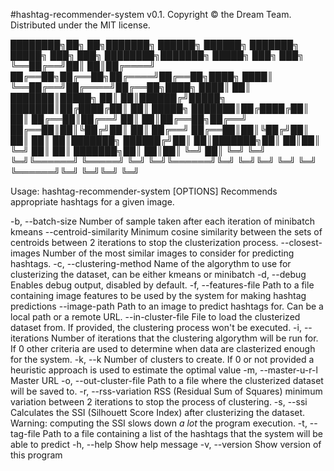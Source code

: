 #hashtag-recommender-system v0.1. Copyright © the Dream Team. Distributed under the MIT license.


 ████████╗██╗  ██╗███████╗    ██████╗ ██████╗ ███████╗ █████╗ ███╗   ███╗    ████████╗███████╗ █████╗ ███╗   ███╗
╚══██╔══╝██║  ██║██╔════╝    ██╔══██╗██╔══██╗██╔════╝██╔══██╗████╗ ████║    ╚══██╔══╝██╔════╝██╔══██╗████╗ ████║
   ██║   ███████║█████╗      ██║  ██║██████╔╝█████╗  ███████║██╔████╔██║       ██║   █████╗  ███████║██╔████╔██║
   ██║   ██╔══██║██╔══╝      ██║  ██║██╔══██╗██╔══╝  ██╔══██║██║╚██╔╝██║       ██║   ██╔══╝  ██╔══██║██║╚██╔╝██║
   ██║   ██║  ██║███████╗    ██████╔╝██║  ██║███████╗██║  ██║██║ ╚═╝ ██║       ██║   ███████╗██║  ██║██║ ╚═╝ ██║
   ╚═╝   ╚═╝  ╚═╝╚══════╝    ╚═════╝ ╚═╝  ╚═╝╚══════╝╚═╝  ╚═╝╚═╝     ╚═╝       ╚═╝   ╚══════╝╚═╝  ╚═╝╚═╝     ╚═╝


  Usage: hashtag-recommender-system [OPTIONS]
  Recommends appropriate hashtags for a given image.

  -b, --batch-size  <Batch Size>                 Number of sample taken after
                                                 each iteration of minibatch
                                                 kmeans
      --centroid-similarity  <arg>               Minimum cosine similarity
                                                 between the sets of centroids
                                                 between 2 iterations to stop
                                                 the clusterization process.
      --closest-images  <arg>                    Number of the most similar
                                                 images to consider for
                                                 predicting hashtags.
  -c, --clustering-method  <Clustering Method>   Name of the algorythm to use
                                                 for clusterizing the dataset,
                                                 can be either kmeans or
                                                 minibatch
  -d, --debug                                    Enables debug output, disabled
                                                 by default.
  -f, --features-file  <Images file>             Path to a file containing image
                                                 features to be used by the
                                                 system for making hashtag
                                                 predictions
      --image-path  <arg>                        Path to an image to predict
                                                 hashtags for. Can be a local
                                                 path or a remote URL.
      --in-cluster-file  <arg>                   File to load the clusterized
                                                 dataset from. If provided, the
                                                 clustering process won't be
                                                 executed.
  -i, --iterations  <arg>                        Number of iterations that the
                                                 clustering algorythm will be
                                                 run for. If 0 other criteria
                                                 are used to determine when data
                                                 are clasterized enough for the
                                                 system.
  -k, --k  <clusters>                            Number of clusters to create.
                                                 If 0 or not provided a
                                                 heuristic approach is used to
                                                 estimate the optimal value
  -m, --master-u-r-l  <Master URL>               Master URL
  -o, --out-cluster-file  <arg>                  Path to a file where the
                                                 clusterized dataset will be
                                                 saved to.
  -r, --rss-variation  <RSS Variation>           RSS (Residual Sum of Squares)
                                                 minimum variation between 2
                                                 iterations to stop the process
                                                 of clustering.
  -s, --ssi                                      Calculates the SSI (Silhouett
                                                 Score Index) after clusterizing
                                                 the dataset. Warning: computing
                                                 the SSI slows down *a lot* the
                                                 program execution.
  -t, --tag-file  <Hashtag file>                 Path to a file containing a
                                                 list of the hashtags that the
                                                 system will be able to predict
  -h, --help                                     Show help message
  -v, --version                                  Show version of this program
